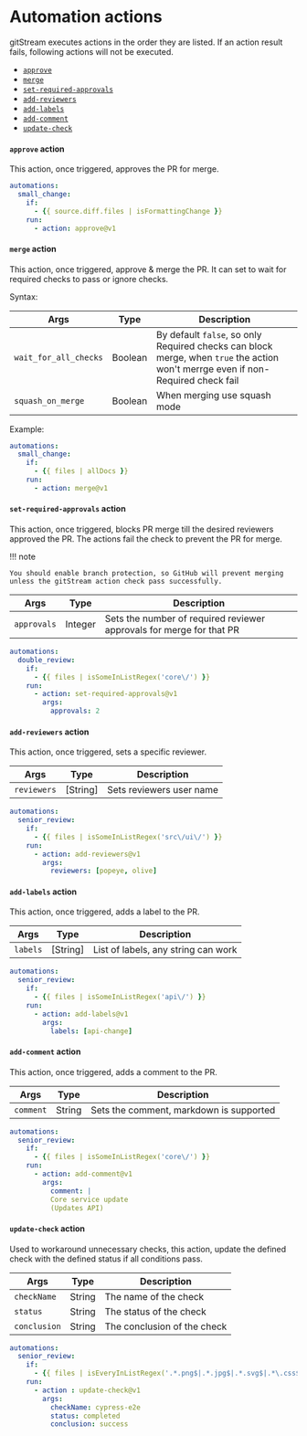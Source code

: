 # Automation actions

gitStream executes actions in the order they are listed. If an action result fails, following actions will not be executed.

- [`approve`](#approve-action)
- [`merge`](#merge-action)
- [`set-required-approvals`](#set-required-approvals-action)
- [`add-reviewers`](#add-reviewers-action)
- [`add-labels`](#add-labels-action)
- [`add-comment`](#add-comment-action)
- [`update-check`](#update-check-action)

#### `approve` action

This action, once triggered, approves the PR for merge.

```yaml title="example"
automations:
  small_change:
    if:
      - {{ source.diff.files | isFormattingChange }}
    run:
      - action: approve@v1
```


#### `merge` action

This action, once triggered, approve & merge the PR. It can set to wait for required checks to pass or ignore checks.

Syntax: 

| Args       | Type      | Description                                     |
| -----------|-----------|------------------------------------------------ |
| `wait_for_all_checks`| Boolean | By default `false`, so only Required checks can block merge, when `true` the action won't merrge even if non-Required check fail  |
| `squash_on_merge`| Boolean   | When merging use squash mode |


Example:

```yaml title="example"
automations:
  small_change:
    if:
      - {{ files | allDocs }}
    run:
      - action: merge@v1
```


#### `set-required-approvals` action

This action, once triggered, blocks PR merge till the desired reviewers approved the PR. The actions fail the check to prevent the PR for merge.

!!! note

    You should enable branch protection, so GitHub will prevent merging unless the gitStream action check pass successfully. 

| Args       | Type      | Description                                     |
| -----------|-----------|------------------------------------------------ |
| `approvals`| Integer   | Sets the number of required reviewer approvals for merge for that PR|

```yaml title="example"
automations:
  double_review:
    if:
      - {{ files | isSomeInListRegex('core\/') }}
    run:
      - action: set-required-approvals@v1
        args:
          approvals: 2
```

#### `add-reviewers` action

This action, once triggered, sets a specific reviewer.

| Args       | Type      | Description                                     |
| -----------|-----------|------------------------------------------------ |
| `reviewers` | [String]    | Sets reviewers user name |

```yaml title="example"
automations:
  senior_review:
    if:
      - {{ files | isSomeInListRegex('src\/ui\/') }}
    run:
      - action: add-reviewers@v1
        args:
          reviewers: [popeye, olive]
```

#### `add-labels` action

This action, once triggered, adds a label to the PR.

| Args       | Type      | Description                                     |
| -----------|-----------|------------------------------------------------ |
| `labels`    | [String]  | List of labels, any string can work |

```yaml title="example"
automations:
  senior_review:
    if:
      - {{ files | isSomeInListRegex('api\/') }}
    run:
      - action: add-labels@v1
        args:
          labels: [api-change]
```

#### `add-comment` action

This action, once triggered, adds a comment to the PR.

| Args       | Type      | Description                                     |
| -----------|-----------|------------------------------------------------ |
| `comment`  | String    | Sets the comment, markdown is supported |

```yaml title="example"
automations:
  senior_review:
    if:
      - {{ files | isSomeInListRegex('core\/') }}
    run:
      - action: add-comment@v1
        args:
          comment: |
          Core service update
          (Updates API)
```

####  `update-check` action

Used to workaround unnecessary checks, this action, update the defined check with the defined status if all conditions pass.

| Args       | Type      | Description                                     |
| -----------|-----------|------------------------------------------------ |
| `checkName`  | String    | The name of the check |
| `status`  | String    | The status of the check |
| `conclusion`  | String    | The conclusion of the check |


```yaml title="example"
automations:
  senior_review:
    if:
      - {{ files | isEveryInListRegex('.*.png$|.*.jpg$|.*.svg$|.*\.css$') }}
    run:
      - action : update-check@v1
        args:
          checkName: cypress-e2e
          status: completed
          conclusion: success
```